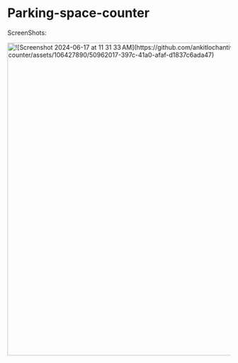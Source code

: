 # Parking-space-counter
ScreenShots:

<img width="706" alt="![Screenshot 2024-06-17 at 11 31 33 AM](https://github.com/ankitlochantiwary/Parking-space-counter/assets/106427890/50962017-397c-41a0-afaf-d1837c6ada47)
">

